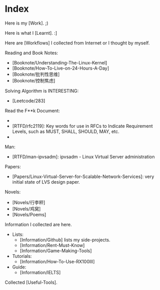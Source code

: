 # Index

Here is my [Work]. ;)

Here is what I [Learnt]. :]

Here are [Workflows] I collected from Internet or I thought by myself.

Reading and Book Notes:

- [Booknote/Understanding-The-Linux-Kernel]
- [Booknote/How-To-Live-on-24-Hours-A-Day]
- [Booknote/批判性思维]
- [Booknote/控制焦虑]

Solving Algorithm is INTERESTING:

- [Leetcode/283]

Read the F**k Document:

- [RTFD/rfc826]: ARP (Address Resolution Protocol)
- [RTFD/rfc2119]: Key words for use in RFCs to Indicate Requirement Levels, such as MUST, SHALL, SHOULD, MAY, etc.
- [RTFD/rfc5798]: VRRP (Virtual Router Redundancy Protocol v3)

Man:

- [RTFD/man-ipvsadm]: ipvsadm - Linux Virtual Server administration

Papers:

- [Papers/Linux-Virtual-Server-for-Scalable-Network-Services]: very initial state of LVS design paper.

Novels:

- [Novels/行李秤]
- [Novels/鸡窝]
- [Novels/Poems]

Information I collected are here.

- Lists:
    - [Information/Github] lists my side-projects.
    - [Information/Rent-Must-Know]
    - [Information/Game-Making-Tools]
- Tutorials:
    - [Information/How-To-Use-RX100III]
- Guide:
    - [Information/IELTS]

Collected [Useful-Tools].
